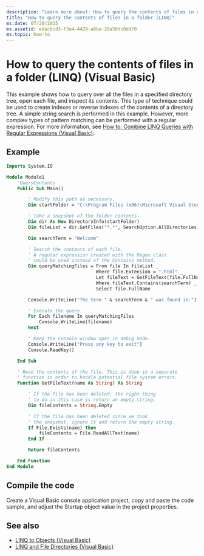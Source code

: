 ```yaml
---
description: "Learn more about: How to query the contents of files in a folder (LINQ) (Visual Basic)"
title: "How to query the contents of files in a folder (LINQ)"
ms.date: 07/20/2015
ms.assetid: edacbcd3-f3e4-4429-a8be-28a58dc0dd70
ms.topic: how-to
---
```

# How to query the contents of files in a folder (LINQ) (Visual Basic)

This example shows how to query over all the files in a specified directory tree, open each file, and inspect its contents. This type of technique could be used to create indexes or reverse indexes of the contents of a directory tree. A simple string search is performed in this example. However, more complex types of pattern matching can be performed with a regular expression. For more information, see [How to: Combine LINQ Queries with Regular Expressions (Visual Basic)](how-to-combine-linq-queries-with-regular-expressions.md).

## Example

```vb
Imports System.IO

Module Module1
    'QueryContents
    Public Sub Main()

        ' Modify this path as necessary.
        Dim startFolder = "C:\Program Files (x86)\Microsoft Visual Studio 14.0"

        ' Take a snapshot of the folder contents.
        Dim dir As New DirectoryInfo(startFolder)
        Dim fileList = dir.GetFiles("*.*", SearchOption.AllDirectories)

        Dim searchTerm = "Welcome"

        ' Search the contents of each file.
        ' A regular expression created with the Regex class
        ' could be used instead of the Contains method.
        Dim queryMatchingFiles = From file In fileList _
                                 Where file.Extension = ".html" _
                                 Let fileText = GetFileText(file.FullName) _
                                 Where fileText.Contains(searchTerm) _
                                 Select file.FullName

        Console.WriteLine("The term " & searchTerm & " was found in:")

        ' Execute the query.
        For Each filename In queryMatchingFiles
            Console.WriteLine(filename)
        Next

        ' Keep the console window open in debug mode.
        Console.WriteLine("Press any key to exit")
        Console.ReadKey()

    End Sub

    ' Read the contents of the file. This is done in a separate
    ' function in order to handle potential file system errors.
    Function GetFileText(name As String) As String

        ' If the file has been deleted, the right thing
        ' to do in this case is return an empty string.
        Dim fileContents = String.Empty

        ' If the file has been deleted since we took
        ' the snapshot, ignore it and return the empty string.
        If File.Exists(name) Then
            fileContents = File.ReadAllText(name)
        End If

        Return fileContents

    End Function
End Module
```

## Compile the code

Create a Visual Basic console application project, copy and paste the code sample, and adjust the Startup object value in the project properties.

## See also

- [LINQ to Objects (Visual Basic)](linq-to-objects.md)
- [LINQ and File Directories (Visual Basic)](linq-and-file-directories.md)
